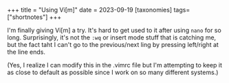 +++
title = "Using Vi[m]"
date = 2023-09-19
[taxonomies]
tags= ["shortnotes"]
+++

I'm finally giving Vi[m] a try. It's hard to get used to it after using `nano` for so long. Surprisingly, it's not the `:wq` or insert mode stuff that is catching me, but the fact taht I can't go to the previous/next ling by pressing left/right at the line ends. 

(Yes, I realize I can modify this in the .vimrc file but I'm attempting to keep it as close to default as possible since I work on so many different systems.)
